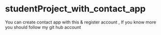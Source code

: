 # studentProject_with_contact_app
You can create contact app with  this  &amp; register account , If you know more you should follow my git hub account
